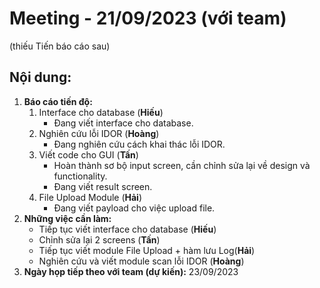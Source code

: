 # Meeting - 21/09/2023 (với team)
(thiếu Tiến báo cáo sau)
## Nội dung:
1. **Báo cáo tiến độ:** 
    1. Interface cho database (**Hiếu**)
        - Đang viết interface cho database.
    2. Nghiên cứu lỗi IDOR (**Hoàng**)
        - Đang nghiên cứu cách khai thác lỗi IDOR.
    3. Viết code cho GUI (**Tấn**)
        - Hoàn thành sơ bộ input screen, cần chỉnh sửa lại về design và functionality.
        - Đang viết result screen.
    3. File Upload Module (**Hải**)
        - Đang viết payload cho việc upload file.
2. **Những việc cần làm:**
    - Tiếp tục viết interface cho database (**Hiếu**)
    - Chỉnh sửa lại 2 screens (**Tấn**)
    - Tiếp tục viết module File Upload + hàm lưu Log(**Hải**)
    - Nghiên cứu và viết module scan lỗi IDOR (**Hoàng**)  
3. **Ngày họp tiếp theo với team (dự kiến):** 23/09/2023
